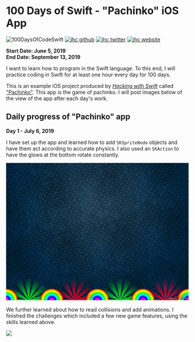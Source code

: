 # 100 Days of Swift - "Pachinko" iOS App

![100DaysOfCodeSwift](https://img.shields.io/badge/100DaysOfCode-Swift-FA7343.svg?style=flat&logo=swift)
[![jhc github](https://img.shields.io/badge/GitHub-jhrcook-lightgrey.svg?style=flat&logo=github)](https://github.com/jhrcook)
[![jhc twitter](https://img.shields.io/badge/Twitter-@JoshDoesA-00aced.svg?style=flat&logo=twitter)](https://twitter.com/JoshDoesa)
[![jhc website](https://img.shields.io/badge/Website-Joshua_Cook-5087B2.svg?style=flat&logo=telegram)](https://joshuacook.netlify.com)

**Start Date: June 5, 2019  
End Date: September 13, 2019**

I want to learn how to program in the Swift language. To this end, I will practice coding in Swift for at least one hour every day for 100 days.

This is an example iOS project produced by [*Hacking with Swift*](https://www.hackingwithswift.com/read) called ["Pachinko"](https://www.hackingwithswift.com/read/11/overview). This app is the game of pachinko. I will post images below of the view of the app after each day's work.

## Daily progress of "Pachinko" app

**Day 1 - July 6, 2019**

I have set up the app and learned how to add `SKSpriteNode` objects and have them act according to accurate physics. I also used an `SKAction` to have the glows at the bottom rotate constantly.

<img src="progress_screenshots/ezgif.com-video-to-gif.gif" width="500"/>

We further learned about how to read collisions and add animations. I finished the challenges which included a few new game features, using the skills learned above.

<img src="progress_screenshots/ezgif.com-video-to-gif_2.gif" width="500"/>
